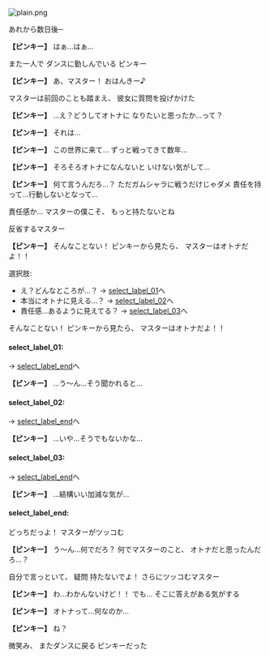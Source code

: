 
![plain.png](../images/backgrounds/plain.png)

あれから数日後─

**【ピンキー】**
はぁ…はぁ…

また一人で
ダンスに勤しんでいる
ピンキー

**【ピンキー】**
あ、マスター！
おはんきー♪

マスターは前回のことも踏まえ、
彼女に質問を投げかけた

**【ピンキー】**
…え？どうしてオトナに
なりたいと思ったか…って？

**【ピンキー】**
それは…

**【ピンキー】**
この世界に来て…
ずっと戦ってきて数年…

**【ピンキー】**
そろそろオトナになんないと
いけない気がして…

**【ピンキー】**
何て言うんだろ…？
ただガムシャラに戦うだけじゃダメ
責任を持って…行動しないとなって…

責任感か…
マスターの僕こそ、
もっと持たないとね

反省するマスター

**【ピンキー】**
そんなことない！
ピンキーから見たら、
マスターはオトナだよ！！

選択肢:
- え？どんなところが…？ → [select_label_01](#select_label_01)へ
- 本当にオトナに見える…？ → [select_label_02](#select_label_02)へ
- 責任感…あるように見えてる？ → [select_label_03](#select_label_03)へ

そんなことない！
ピンキーから見たら、
マスターはオトナだよ！！

#### select_label_01:
 → [select_label_end](#select_label_end)へ

**【ピンキー】**
…う～ん…そう聞かれると…

#### select_label_02:
 → [select_label_end](#select_label_end)へ

**【ピンキー】**
…いや…そうでもないかな…

#### select_label_03:
 → [select_label_end](#select_label_end)へ

**【ピンキー】**
…結構いい加減な気が…

#### select_label_end:

どっちだっよ！
マスターがツッコむ

**【ピンキー】**
う～ん…何でだろ？
何でマスターのこと、
オトナだと思ったんだろ…？

自分で言っといて、
疑問 持たないでよ！
さらにツッコむマスター

**【ピンキー】**
わ…わかんないけど！！
でも…
そこに答えがある気がする

**【ピンキー】**
オトナって…何なのか…

**【ピンキー】**
ね？

微笑み、
またダンスに戻る
ピンキーだった